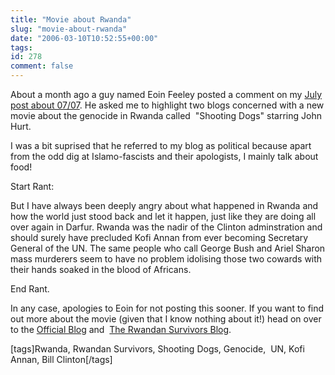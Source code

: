 ```yaml
---
title: "Movie about Rwanda"
slug: "movie-about-rwanda"
date: "2006-03-10T10:52:55+00:00"
tags:
id: 278
comment: false
---
```


About a month ago a guy named Eoin Feeley posted a comment on my [July post about 07/07](http://conoroneill.com/2005/07/11/you-gotta-love-londoners/). He asked me to highlight two blogs concerned with a new movie about the genocide in Rwanda called  "Shooting Dogs" starring John Hurt.

I was a bit suprised that he referred to my blog as political because apart from the odd dig at Islamo-fascists and their apologists, I mainly talk about food!

Start Rant:

But I have always been deeply angry about what happened in Rwanda and how the world just stood back and let it happen, just like they are doing all over again in Darfur. Rwanda was the nadir of the Clinton adminstration and should surely have precluded Kofi Annan from ever becoming Secretary General of the UN. The same people who call George Bush and Ariel Sharon mass murderers seem to have no problem idolising those two cowards with their hands soaked in the blood of Africans.

End Rant.

In any case, apologies to Eoin for not posting this sooner. If you want to find out more about the movie (given that I know nothing about it!) head on over to the [Official Blog](http://www.shootingdogsfilm.blogspot.com/) and  [The Rwandan Survivors Blog](http://www.rwandansurvivors.blogspot.com/).

[tags]Rwanda, Rwandan Survivors, Shooting Dogs, Genocide,  UN, Kofi Annan, Bill Clinton[/tags]

